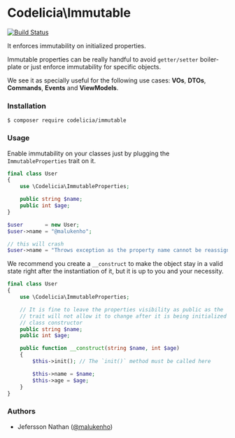 Codelicia\Immutable
===================

[![Build Status](https://travis-ci.com/codelicia/immutable.svg?branch=master)](https://travis-ci.com/codelicia/immutable)


It enforces immutability on initialized properties.

Immutable properties can be really handful to avoid `getter/setter` boiler-plate
or just enforce immutability for specific objects.

We see it as specially useful for the following use cases: 
**VOs**, **DTOs**, **Commands**, **Events** and **ViewModels**.

### Installation

```
$ composer require codelicia/immutable
```

### Usage

Enable immutability on your classes just by plugging the `ImmutableProperties` trait on it.

```php
final class User
{
    use \Codelicia\ImmutableProperties;

    public string $name;
    public int $age;
}

$user       = new User;
$user->name = "@malukenho";

// this will crash
$user->name = "Throws exception as the property name cannot be reassigned";
```

We recommend you create a `__construct` to make the object stay in a valid state
right after the instantiation of it, but it is up to you and your necessity.

```php
final class User
{
    use \Codelicia\ImmutableProperties;

    // It is fine to leave the properties visibility as public as the `ImmutableProperties`
    // trait will not allow it to change after it is being initialized in the
    // class constructor
    public string $name;
    public int $age;

    public function __construct(string $name, int $age)
    {
        $this->init(); // The `init()` method must be called here

        $this->name = $name;
        $this->age = $age;
    }
}
```

### Authors

* Jefersson Nathan ([@malukenho](https://github.com/malukenho))
